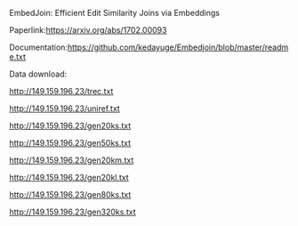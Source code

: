 EmbedJoin: Efficient Edit Similarity Joins via Embeddings

Paperlink:https://arxiv.org/abs/1702.00093

Documentation:https://github.com/kedayuge/Embedjoin/blob/master/readme.txt

Data download:

http://149.159.196.23/trec.txt

http://149.159.196.23/uniref.txt

http://149.159.196.23/gen20ks.txt

http://149.159.196.23/gen50ks.txt

http://149.159.196.23/gen20km.txt

http://149.159.196.23/gen20kl.txt

http://149.159.196.23/gen80ks.txt

http://149.159.196.23/gen320ks.txt
